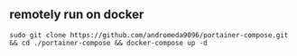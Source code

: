## remotely run on docker
```
sudo git clone https://github.com/andromeda9096/portainer-compose.git && cd ./portainer-compose && docker-compose up -d
```
